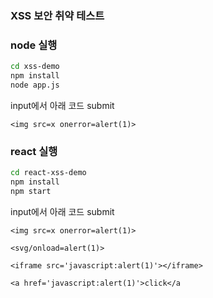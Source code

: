 ### XSS 보안 취약 테스트

### node 실행

```sh
cd xss-demo
npm install
node app.js
```

input에서 아래 코드 submit

```
<img src=x onerror=alert(1)>
```

### react 실행

```sh
cd react-xss-demo
npm install
npm start
```

input에서 아래 코드 submit

```
<img src=x onerror=alert(1)>

<svg/onload=alert(1)>

<iframe src='javascript:alert(1)'></iframe>

<a href='javascript:alert(1)'>click</a
```
